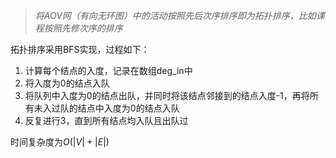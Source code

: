 >*将AOV网（有向无环图）中的活动按照先后次序排序即为拓扑排序，比如课程按照先修次序的排序*

拓扑排序采用BFS实现，过程如下：
1. 计算每个结点的入度，记录在数组deg_in中
2. 将入度为0的结点入队
3. 将队列中入度为0的结点出队，并同时将该结点邻接到的结点入度-1，再将所有未入过队的结点中入度为0的结点入队
4. 反复进行3，直到所有结点均入队且出队过

时间复杂度为$O(|V|+|E|)$